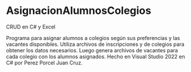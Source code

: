 # AsignacionAlumnosColegios

CRUD en C# y Excel

Programa para asignar alumnos a colegios según sus preferencias y las vacantes disponibles.
Utiliza archivos de inscripciones y de colegios para obtener los datos necesarios.
Luego genera archivos de vacantes para cada colegio con los alumnos asignados.
Hecho en Visual Studio 2022 en C# por Perez Porcel Juan Cruz.
